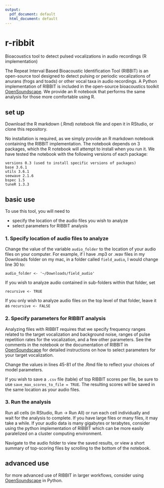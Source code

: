 ```yaml
---
output:
  pdf_document: default
  html_document: default
---
```

# r-ribbit
Bioacoustics tool to detect pulsed vocalizations in audio recordings (R implementation)

The Repeat Interval Based Bioacoustic Identification Tool (RIBBIT) is an open-source tool designed to detect pulsing or periodic vocalizations of anurans (frogs and toads) or other vocal taxa in audio recordings. A Python implementation of RIBBIT is included in the open-source  bioacoustics toolkit [OpenSoundscape](https://github.com/kitzeslab/opensoundscape). We provide an R notebook that performs the same analysis for those more comfortable using R. 

## set up
Download the R markdown (.Rmd) notebook file and open it in RStudio, or clone this repository.

No installation is required, as we simply provide an R markdown notebook containing the RIBBIT implementation. The notebook depends on 3 packages, which the R notebook will attempt to install when you run it. We have tested the notebook with the following versions of each package: 
```
versions 0.3 (used to install specific versions of packages)
base 3.6.1
utils 3.6.1
seewave 2.1.6
bspec 1.5
tuneR 1.3.3
```

## basic use
To use this tool, you will need to 
- specify the location of the audio files you wish to analyze
- select parameters for RIBBIT analysis

### 1. Specify location of audio files to analyze
Change the value of the variable `audio_folder` to the location of your audio files on your computer. For example, if I have .mp3 or .wav files in my Downloads folder on my mac, in a folder called `field_audio`, I would change line 30 to:
```{r}
audio_folder <- '~/Downloads/field_audio'
```
If you wish to analyze audio contained in sub-folders within that folder, set 
```
recursive <- TRUE
```
If you only wish to analyze audio files on the top level of that folder, leave it as `recursive <- FALSE`

### 2. Specify parameters for RIBBIT analysis
Analyzing files with RIBBIT requires that we specify frequency ranges related to the target vocalization and background noise, ranges of pulse repetition rates for the vocalization, and a few other parameters. See the comments in the notebook or the documentation of RIBBIT in [OpenSoundscape](http://opensoundscape.org/en/latest/RIBBIT_pulse_rate_demo.html) for detailed instructions on how to select parameters for your target vocalization. 

Change the values in lines 45-81 of the .Rmd file to reflect your choices of model parameters.

If you wish to save a `.csv` file (table) of top RIBBIT scores per file, be sure to use `save_max_scores_to_file = TRUE`. The resulting scores will be saved in the same location as your audio files. 

### 3. Run the analysis
Run all cells (in RStudio, Run -> Run All) or run each cell individually and wait for the analysis to complete. If you have large files or many files, it may take a while. If your audio data is many gigabytes or terabytes, consider using the python implementation of RIBBIT which can be more easily paralelized on a cluster computing environment. 

Navigate to the audio folder to view the saved results, or view a short summary of top-scoring files by scrolling to the bottom of the notebook. 

## advanced use
for more advanced use of RIBBIT in larger workflows, consider using [OpenSoundscape](https://github.com/kitzeslab/opensoundscape) in Python.
